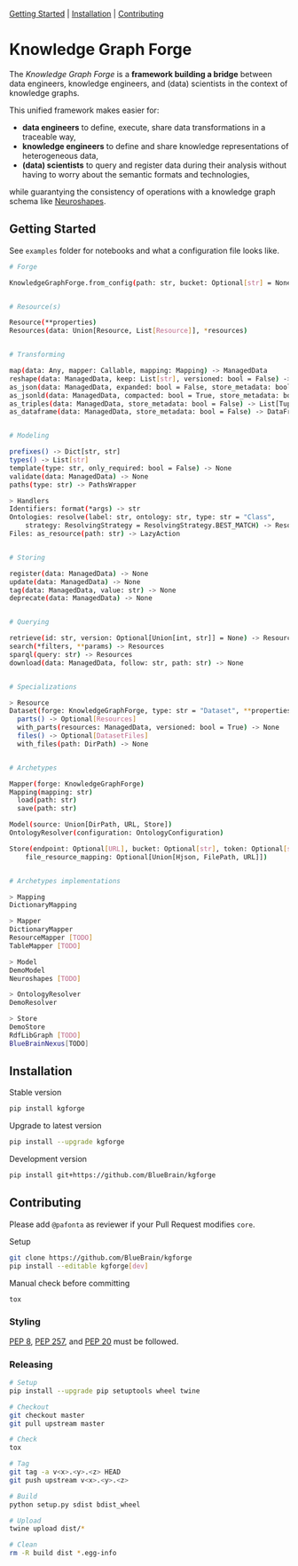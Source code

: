 [Getting Started](#getting-started) |
[Installation](#installation) |
[Contributing](#contributing)

# Knowledge Graph Forge

The *Knowledge Graph Forge* is a **framework building a bridge** between
data engineers, knowledge engineers, and (data) scientists in the context
of knowledge graphs.

This unified framework makes easier for:
- **data engineers** to define, execute, share data transformations in a traceable way,
- **knowledge engineers** to define and share knowledge representations of heterogeneous data,
- **(data) scientists** to query and register data during their analysis without
having to worry about the semantic formats and technologies,

while guarantying the consistency of operations with a knowledge graph schema
like [Neuroshapes](https://github.com/INCF/neuroshapes).

## Getting Started

See `examples` folder for notebooks and what a configuration file looks like.

```bash
# Forge

KnowledgeGraphForge.from_config(path: str, bucket: Optional[str] = None, token: Optional[str] = None)


# Resource(s)

Resource(**properties)
Resources(data: Union[Resource, List[Resource]], *resources)


# Transforming

map(data: Any, mapper: Callable, mapping: Mapping) -> ManagedData
reshape(data: ManagedData, keep: List[str], versioned: bool = False) -> ManagedData
as_json(data: ManagedData, expanded: bool = False, store_metadata: bool = False) -> Union[Dict, List[Dict]]
as_jsonld(data: ManagedData, compacted: bool = True, store_metadata: bool = False) -> Union[Dict, List[Dict]]
as_triples(data: ManagedData, store_metadata: bool = False) -> List[Tuple[str, str, str]]
as_dataframe(data: ManagedData, store_metadata: bool = False) -> DataFrame


# Modeling

prefixes() -> Dict[str, str]
types() -> List[str]
template(type: str, only_required: bool = False) -> None
validate(data: ManagedData) -> None
paths(type: str) -> PathsWrapper

> Handlers
Identifiers: format(*args) -> str
Ontologies: resolve(label: str, ontology: str, type: str = "Class",
    strategy: ResolvingStrategy = ResolvingStrategy.BEST_MATCH) -> Resource
Files: as_resource(path: str) -> LazyAction


# Storing

register(data: ManagedData) -> None
update(data: ManagedData) -> None
tag(data: ManagedData, value: str) -> None
deprecate(data: ManagedData) -> None


# Querying

retrieve(id: str, version: Optional[Union[int, str]] = None) -> Resource
search(*filters, **params) -> Resources
sparql(query: str) -> Resources
download(data: ManagedData, follow: str, path: str) -> None


# Specializations

> Resource
Dataset(forge: KnowledgeGraphForge, type: str = "Dataset", **properties)
  parts() -> Optional[Resources]
  with_parts(resources: ManagedData, versioned: bool = True) -> None
  files() -> Optional[DatasetFiles]
  with_files(path: DirPath) -> None


# Archetypes

Mapper(forge: KnowledgeGraphForge)
Mapping(mapping: str)
  load(path: str)
  save(path: str)

Model(source: Union[DirPath, URL, Store])
OntologyResolver(configuration: OntologyConfiguration)

Store(endpoint: Optional[URL], bucket: Optional[str], token: Optional[str],
    file_resource_mapping: Optional[Union[Hjson, FilePath, URL]])


# Archetypes implementations

> Mapping
DictionaryMapping

> Mapper
DictionaryMapper
ResourceMapper [TODO]
TableMapper [TODO]

> Model
DemoModel
Neuroshapes [TODO]

> OntologyResolver
DemoResolver

> Store
DemoStore
RdfLibGraph [TODO]
BlueBrainNexus[TODO]
```

## Installation

Stable version

```bash
pip install kgforge
```

Upgrade to latest version

```bash
pip install --upgrade kgforge
```

Development version

```bash
pip install git+https://github.com/BlueBrain/kgforge
```

## Contributing

Please add `@pafonta` as reviewer if your Pull Request modifies `core`.

Setup

```bash
git clone https://github.com/BlueBrain/kgforge
pip install --editable kgforge[dev]
```

Manual check before committing

```bash
tox
```

### Styling

[PEP 8](https://www.python.org/dev/peps/pep-0008/),
[PEP 257](https://www.python.org/dev/peps/pep-0257/), and
[PEP 20](https://www.python.org/dev/peps/pep-0020/) must be followed.

### Releasing

```bash
# Setup
pip install --upgrade pip setuptools wheel twine

# Checkout
git checkout master
git pull upstream master

# Check
tox

# Tag
git tag -a v<x>.<y>.<z> HEAD
git push upstream v<x>.<y>.<z>

# Build
python setup.py sdist bdist_wheel

# Upload
twine upload dist/*

# Clean
rm -R build dist *.egg-info
```
